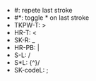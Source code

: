 - #: repete last stroke
- #*: toggle * on last stroke
- TKPW-T: >
- HR-T: <
- SK-R: _
- HR-PB: |
- S-L: /
- S*L: {^}/
- SK-codeL: ;